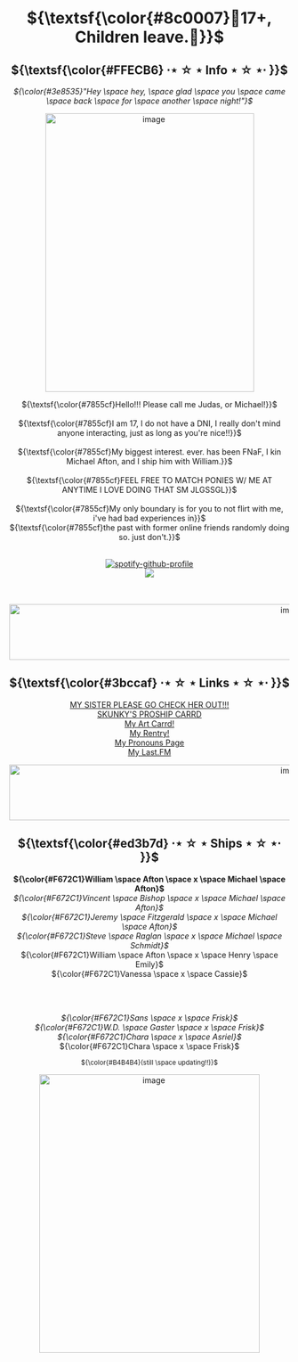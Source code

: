 <div align="center">


# ${\textsf{\color{#8c0007}🚫17+, Children leave.🚫}}$



<h2> ${\textsf{\color{#FFECB6} ⋅⋆ ☆ ⋆ Info ⋆ ☆ ⋆⋅ }}$</h2>

<i>${\color{#3e8535}"Hey \space hey, \space glad \space you \space came \space back \space for \space another \space night!"}$</i>

<img width="375" height="500" alt="image" src="https://github.com/user-attachments/assets/ae04673f-fc1e-4650-8e67-7a915cc9bfac" />


${\textsf{\color{#7855cf}Hello!!! Please call me Judas, or Michael!}}$
<br>
<br>
${\textsf{\color{#7855cf}I am 17, I do not have a DNI, I really don't mind anyone interacting, just as long as you're nice!!}}$
<br>
<br>
${\textsf{\color{#7855cf}My biggest interest. ever. has been FNaF, I kin Michael Afton, and I ship him with William.}}$
<br>
<br>
${\textsf{\color{#7855cf}FEEL FREE TO MATCH PONIES W/ ME AT ANYTIME I LOVE DOING THAT SM JLGSSGL}}$
<br>
<br>
${\textsf{\color{#7855cf}My only boundary is for you to not flirt with me, i've had bad experiences in}}$ 
<br>
${\textsf{\color{#7855cf}the past with former online friends randomly doing so. just don't.}}$
<br>
<br>


[![spotify-github-profile](https://spotify-github-profile.kittinanx.com/api/view?uid=v4pomd2yvsm0j1e0nxvc4pxkt&cover_image=true&theme=natemoo-re&show_offline=true&background_color=121212&interchange=false&bar_color=b03fc0&bar_color_cover=false)](https://github.com/kittinan/spotify-github-profile)
<br>
![](https://komarev.com/ghpvc/?username=Michael-Afton1983&color=992AFF)
<br>
<br>
<br>

<img width="1000" height="100" alt="image" src="https://github.com/user-attachments/assets/13f18b42-041f-49c3-875e-ecf7e6337372" />




<h2> ${\textsf{\color{#3bccaf} ⋅⋆ ☆ ⋆ Links ⋆ ☆ ⋆⋅ }}$</h2>

[MY SISTER PLEASE GO CHECK HER OUT!!!](https://github.com/MissSkunky)
<br>
[SKUNKY'S PROSHIP CARRD](https://proshipresourcesfnaf.carrd.co/)
<br>
[My Art Carrd!](https://bubblegumsweetart.carrd.co/)
<br>
[My Rentry!](https://rentry.co/MikeyAfton1983)
<br>
[My Pronouns Page](https://en.pronouns.page/@MikeyAfton)
<br>
[My Last.FM](https://www.last.fm/user/Michael-Afton)


<img width="1000" height="100" alt="image" src="https://github.com/user-attachments/assets/80fd940b-8eb7-46dc-b9d8-da09a6c34f06" />

<h2> ${\textsf{\color{#ed3b7d} ⋅⋆ ☆ ⋆ Ships ⋆ ☆ ⋆⋅ }}$</h2>

<strong>${\color{#F672C1}William \space Afton \space x \space Michael \space Afton}$</strong>
<br>
<i>${\color{#F672C1}Vincent \space Bishop \space x \space Michael \space Afton}$</i>
<br>
<i>${\color{#F672C1}Jeremy \space Fitzgerald \space x \space Michael \space Afton}$</i>
<br>
<i>${\color{#F672C1}Steve \space Raglan \space x \space Michael \space Schmidt}$</i>
<br>
${\color{#F672C1}William \space Afton \space x \space Henry \space Emily}$
<br>
${\color{#F672C1}Vanessa \space x \space Cassie}$

<br>
<br>

<i>${\color{#F672C1}Sans \space x \space Frisk}$</i>
<br>
<i>${\color{#F672C1}W.D. \space Gaster \space x \space Frisk}$</i>
<br>
<i>${\color{#F672C1}Chara \space x \space Asriel}$</i>
<br>
${\color{#F672C1}Chara \space x \space Frisk}$
<br>

<sub>${\color{#B4B4B4}(still \space updating!!)}$</sub>

<img width="396" height="500" alt="image" src="https://github.com/user-attachments/assets/3138edb5-ff24-4a2e-bbc7-41cf2a5a95aa" />

